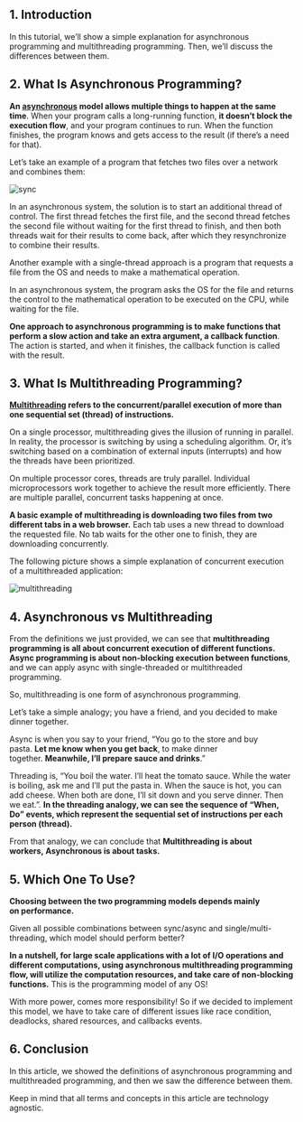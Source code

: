 
## 1. Introduction

In this tutorial, we’ll show a simple explanation for asynchronous programming and multithreading programming. Then, we’ll discuss the differences between them.

## 2. What Is Asynchronous Programming?

**An [asynchronous](https://www.baeldung.com/java-asynchronous-programming) model allows multiple things to happen at the same time**. When your program calls a long-running function, **it doesn’t block the execution flow**, and your program continues to run. When the function finishes, the program knows and gets access to the result (if there’s a need for that).

Let’s take an example of a program that fetches two files over a network and combines them:

![sync](https://www.baeldung.com/wp-content/uploads/sites/4/2020/07/sync.png)

In an asynchronous system, the solution is to start an additional thread of control. The first thread fetches the first file, and the second thread fetches the second file without waiting for the first thread to finish, and then both threads wait for their results to come back, after which they resynchronize to combine their results.

Another example with a single-thread approach is a program that requests a file from the OS and needs to make a mathematical operation.

In an asynchronous system, the program asks the OS for the file and returns the control to the mathematical operation to be executed on the CPU, while waiting for the file.

**One approach to asynchronous programming is to make functions that perform a slow action and take an extra argument, a callback function**. The action is started, and when it finishes, the callback function is called with the result.

## 3. What Is Multithreading Programming?

**[Multithreading](https://www.baeldung.com/java-testing-multithreaded) refers to the concurrent/parallel execution of more than one sequential set (thread) of instructions.**

On a single processor, multithreading gives the illusion of running in parallel. In reality, the processor is switching by using a scheduling algorithm. Or, it’s switching based on a combination of external inputs (interrupts) and how the threads have been prioritized.

On multiple processor cores, threads are truly parallel. Individual microprocessors work together to achieve the result more efficiently. There are multiple parallel, concurrent tasks happening at once.

**A basic example of multithreading is downloading two files from two different tabs in a web browser.** Each tab uses a new thread to download the requested file. No tab waits for the other one to finish, they are downloading concurrently.

The following picture shows a simple explanation of concurrent execution of a multithreaded application:

![multithreading](https://www.baeldung.com/wp-content/uploads/sites/4/2020/07/multithreading.png)

## 4. Asynchronous vs Multithreading

From the definitions we just provided, we can see that **multithreading programming is all about concurrent execution of different functions. Async programming is about non-blocking execution between functions**, and we can apply async with single-threaded or multithreaded programming.

So, multithreading is one form of asynchronous programming.

Let’s take a simple analogy; you have a friend, and you decided to make dinner together.

Async is when you say to your friend, “You go to the store and buy pasta. **Let me know when you get back**, to make dinner together. **Meanwhile, I’ll prepare sauce and drinks**.”

Threading is, “You boil the water. I’ll heat the tomato sauce. While the water is boiling, ask me and I’ll put the pasta in. When the sauce is hot, you can add cheese. When both are done, I’ll sit down and you serve dinner. Then we eat.”. **In the threading analogy, we can see the sequence of “When, Do” events, which represent the sequential set of instructions per each person (thread).**

From that analogy, we can conclude that **Multithreading is about workers, Asynchronous is about tasks.**

## 5. Which One To Use?

**Choosing between the two programming models depends mainly on performance.**

Given all possible combinations between sync/async and single/multi-threading, which model should perform better?

**In a nutshell, for large scale applications with a lot of I/O operations and different computations, using asynchronous multithreading programming flow, will utilize the computation resources, and take care of non-blocking functions.** This is the programming model of any OS!

With more power, comes more responsibility! So if we decided to implement this model, we have to take care of different issues like race condition, deadlocks, shared resources, and callbacks events.

## 6. Conclusion

In this article, we showed the definitions of asynchronous programming and multithreaded programming, and then we saw the difference between them.

Keep in mind that all terms and concepts in this article are technology agnostic.